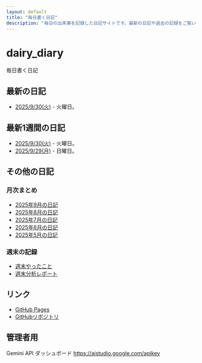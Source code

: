 ```yaml
---
layout: default
title: "毎日書く日記"
description: "毎日の出来事を記録した日記サイトです。最新の日記や過去の記録をご覧いただけます。"
---
```


# dairy_diary

毎日書く日記

## 最新の日記

- [2025/9/30(火)](diary/2025/09/20250930.md) - 火曜日。

## 最新1週間の日記

- [2025/9/30(火)](diary/2025/09/20250930.md) - 火曜日。
- [2025/9/29(月)](diary/2025/09/20250929.md) - 日曜日。

## その他の日記

### 月次まとめ

- [2025年9月の日記](diary/2025/monthly/202509.md)
- [2025年8月の日記](diary/2025/monthly/202508.md)
- [2025年7月の日記](diary/2025/monthly/202507.md)
- [2025年6月の日記](diary/2025/monthly/202506.md)
- [2025年5月の日記](diary/2025/monthly/202505.md)

### 週末の記録

- [週末やったこと](diary/2025/weekend/weekend_diary.md)
- [週末分析レポート](diary/2025/weekend/analysis_report.md)

## リンク

- [GitHub Pages](https://hika-pan.github.io/daily_diary/)
- [GitHubリポジトリ](https://github.com/hika-pan/daily_diary)

## 管理者用

Gemini API ダッシュボード <https://aistudio.google.com/apikey>
